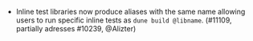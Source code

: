 - Inline test libraries now produce aliases with the same name allowing users to run
  specific inline tests as `dune build @libname`. (#11109, partially adresses #10239,
  @Alizter)
